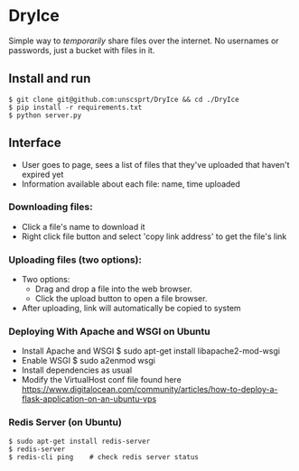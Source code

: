 # DryIce
Simple way to _temporarily_ share files over the internet. No usernames or passwords, just a bucket with files in it.


## Install and run

    $ git clone git@github.com:unscsprt/DryIce && cd ./DryIce
    $ pip install -r requirements.txt
    $ python server.py


## Interface
- User goes to page, sees a list of files that they've uploaded that haven't expired yet
- Information available about each file: name, time uploaded


### Downloading files:
- Click a file's name to download it
- Right click file button and select 'copy link address' to get the file's link


### Uploading files (two options):
- Two options:
    - Drag and drop a file into the web browser.
    - Click the upload button to open a file browser.
- After uploading, link will automatically be copied to system 


### Deploying With Apache and WSGI on Ubuntu
- Install Apache and WSGI
	$ sudo apt-get install libapache2-mod-wsgi 
- Enable WSGI
	$ sudo a2enmod wsgi 
- Install dependencies as usual
- Modify the VirtualHost conf file found here
	https://www.digitalocean.com/community/articles/how-to-deploy-a-flask-application-on-an-ubuntu-vps

### Redis Server (on Ubuntu)

    $ sudo apt-get install redis-server
    $ redis-server
    $ redis-cli ping 	# check redis server status
